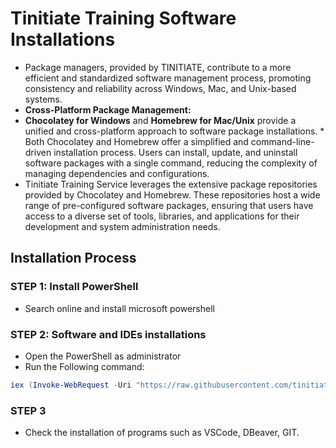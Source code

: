 # Tinitiate Training Software Installations
* Package managers, provided by TINITIATE, contribute to a more efficient and standardized software management process, promoting consistency and reliability across Windows, Mac, and Unix-based systems.
* **Cross-Platform Package Management:**
* **Chocolatey for Windows** and **Homebrew for Mac/Unix** provide a unified and cross-platform approach to software package installations. * Both Chocolatey and Homebrew offer a simplified and command-line-driven installation process. Users can install, update, and uninstall software packages with a single command, reducing the complexity of managing dependencies and configurations.
* Tinitiate Training Service leverages the extensive package repositories provided by Chocolatey and Homebrew. These repositories host a wide range of pre-configured software packages, ensuring that users have access to a diverse set of tools, libraries, and applications for their development and system administration needs.

## Installation Process
### STEP 1: Install PowerShell
* Search online and install microsoft powershell
### STEP 2: Software and IDEs installations
* Open the PowerShell as administrator 
* Run the Following command:
```ps1
iex (Invoke-WebRequest -Uri "https://raw.githubusercontent.com/tinitiate/tinitiate-onboarding/main/software-installations/windows/install.ps1" -UseBasicParsing).Content
```
### STEP 3
* Check the installation of programs such as VSCode, DBeaver, GIT.
